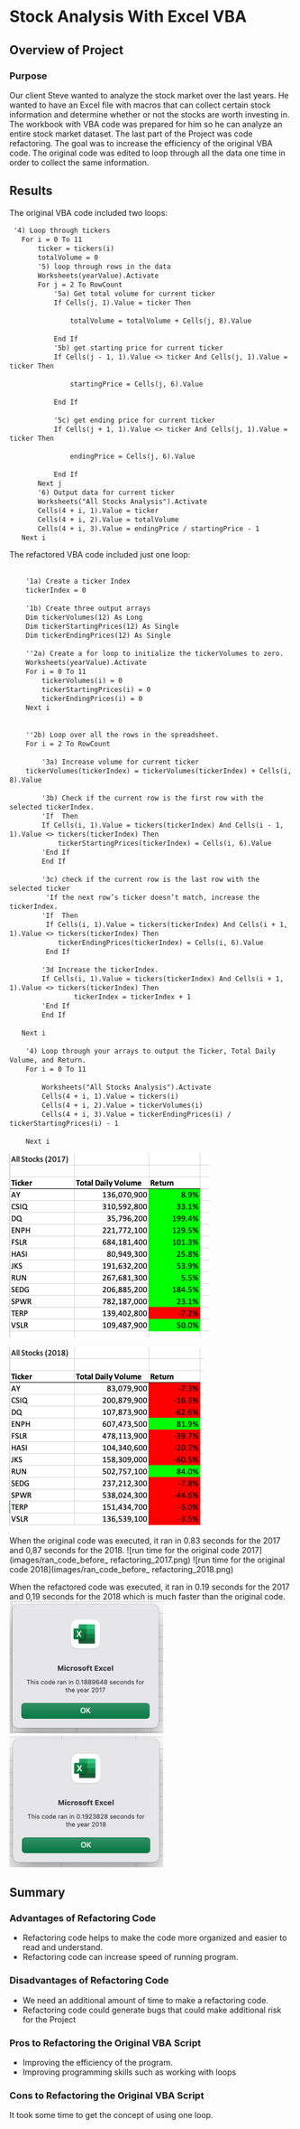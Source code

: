 # Stock Analysis With Excel VBA

## Overview of Project
### Purpose
Our client Steve wanted to analyze the stock market over the last years. He wanted to have an Excel file with macros that can collect certain stock information and determine whether or not the stocks are worth investing in. The workbook with VBA code was prepared for him so he can analyze an entire stock market dataset. The last part of the Project was code refactoring. The goal was to increase the efficiency of the original VBA code. The original code was edited to loop through all the data one time in order to collect the same information.

## Results

The original VBA code included two loops:
```
 '4) Loop through tickers
   For i = 0 To 11
       ticker = tickers(i)
       totalVolume = 0
       '5) loop through rows in the data
       Worksheets(yearValue).Activate
       For j = 2 To RowCount
           '5a) Get total volume for current ticker
           If Cells(j, 1).Value = ticker Then

               totalVolume = totalVolume + Cells(j, 8).Value

           End If
           '5b) get starting price for current ticker
           If Cells(j - 1, 1).Value <> ticker And Cells(j, 1).Value = ticker Then

               startingPrice = Cells(j, 6).Value

           End If

           '5c) get ending price for current ticker
           If Cells(j + 1, 1).Value <> ticker And Cells(j, 1).Value = ticker Then

               endingPrice = Cells(j, 6).Value

           End If
       Next j
       '6) Output data for current ticker
       Worksheets("All Stocks Analysis").Activate
       Cells(4 + i, 1).Value = ticker
       Cells(4 + i, 2).Value = totalVolume
       Cells(4 + i, 3).Value = endingPrice / startingPrice - 1
   Next i

```

The refactored VBA code included just one loop:

```
 
    '1a) Create a ticker Index
    tickerIndex = 0
    
    '1b) Create three output arrays
    Dim tickerVolumes(12) As Long
    Dim tickerStartingPrices(12) As Single
    Dim tickerEndingPrices(12) As Single
    
    ''2a) Create a for loop to initialize the tickerVolumes to zero.
    Worksheets(yearValue).Activate
    For i = 0 To 11
        tickerVolumes(i) = 0
        tickerStartingPrices(i) = 0
        tickerEndingPrices(i) = 0
    Next i
  
        
    ''2b) Loop over all the rows in the spreadsheet.
    For i = 2 To RowCount

        '3a) Increase volume for current ticker
    tickerVolumes(tickerIndex) = tickerVolumes(tickerIndex) + Cells(i, 8).Value
        
        '3b) Check if the current row is the first row with the selected tickerIndex.
        'If  Then
        If Cells(i, 1).Value = tickers(tickerIndex) And Cells(i - 1, 1).Value <> tickers(tickerIndex) Then
            tickerStartingPrices(tickerIndex) = Cells(i, 6).Value
        'End If
        End If
      
        '3c) check if the current row is the last row with the selected ticker
         'If the next row’s ticker doesn’t match, increase the tickerIndex.
        'If  Then
         If Cells(i, 1).Value = tickers(tickerIndex) And Cells(i + 1, 1).Value <> tickers(tickerIndex) Then
            tickerEndingPrices(tickerIndex) = Cells(i, 6).Value
         End If

        '3d Increase the tickerIndex.
        If Cells(i, 1).Value = tickers(tickerIndex) And Cells(i + 1, 1).Value <> tickers(tickerIndex) Then
                tickerIndex = tickerIndex + 1
        'End If
        End If
    
   Next i
    
    '4) Loop through your arrays to output the Ticker, Total Daily Volume, and Return.
    For i = 0 To 11
        
        Worksheets("All Stocks Analysis").Activate
        Cells(4 + i, 1).Value = tickers(i)
        Cells(4 + i, 2).Value = tickerVolumes(i)
        Cells(4 + i, 3).Value = tickerEndingPrices(i) / tickerStartingPrices(i) - 1
        
    Next i
```

![Stock analysis outputs for 2017](images/_table_refactoring_code_2017.png)

![Stock analysis outputs for 2018](images/_table_refactoring_code_2018.png)

When the original code was executed, it ran in 0.83 seconds for the 2017 and 0,87 seconds for the 2018.
![run time for the original code 2017](images/ran_code_before_ refactoring_2017.png)
![run time for the original code 2018](images/ran_code_before_ refactoring_2018.png)

When the refactored code was executed, it ran in 0.19 seconds for the 2017 and 0,19 seconds for the 2018 which is much faster than the original code.
![run time for the refactored code 2017](Resources/VBA_Challenge_2017.png)
![run time for the refactored code 2018](Resources/VBA_Challenge_2018.png)

## Summary
### Advantages of Refactoring Code
- Refactoring code helps to make the code more organized and easier to read and understand.
- Refactoring code can increase speed of running program.
### Disadvantages of Refactoring Code
- We need an additional amount of time to make a refactoring code.
- Refactoring code could generate bugs that could make additional risk for the Project 

### Pros to Refactoring the Original VBA Script
- Improving the efficiency of the program.
- Improving programming skills such as working with loops

### Cons to Refactoring the Original VBA Script
It took some time to get the concept of using one loop.


